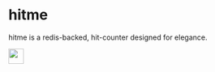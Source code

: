 hitme
=====

hitme is a redis-backed, hit-counter designed for elegance.

<img height="30pt" src="https://hitme.nodejitsu.com/ryanseys/hitme.svg" />
